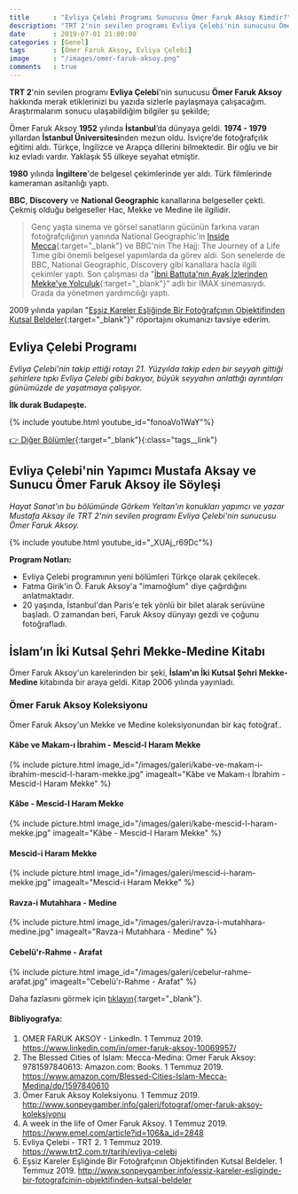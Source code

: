 ```yaml
---
title      : "Evliya Çelebi Programı Sunucusu Ömer Faruk Aksoy Kimdir?"
description: "TRT 2'nin sevilen programı Evliya Çelebi'nin sunucusu Ömer Faruk Aksoy hakkında merak etiklerinizi bu yazıda sizlerle paylaşmaya çalışacağım."
date       : 2019-07-01 21:00:00
categories : [Genel]
tags       : [Ömer Faruk Aksoy, Evliya Çelebi]
image      : "/images/omer-faruk-aksoy.png"
comments   : true
---
```


**TRT 2**'nin sevilen programı **Evliya Çelebi**'nin sunucusu **Ömer Faruk Aksoy** hakkında merak etiklerinizi bu yazıda sizlerle paylaşmaya çalışacağım. Araştırmalarım sonucu ulaşabildiğim bilgiler şu şekilde;
 
Ömer Faruk Aksoy **1952** yılında **İstanbul**’da dünyaya geldi. **1974 - 1979** yıllardan **İstanbul Üniversitesi**nden mezun oldu. İsviçre’de fotoğrafçılık eğitimi aldı. Türkçe, İngilizce ve Arapça dillerini bilmektedir. Bir oğlu ve bir kız evladı vardır. Yaklaşık 55 ülkeye seyahat etmiştir.

**1980** yılında **İngiltere**'de belgesel çekimlerinde yer aldı. Türk filmlerinde kameraman asitanlığı yaptı. 

**BBC**, **Discovery** ve **National Geographic** kanallarına belgeseller çekti. Çekmiş olduğu belgeseller Hac, Mekke ve Medine ile ilgilidir. 

> Genç yaşta sinema ve görsel sanatların gücünün farkına varan fotoğrafçılığının yanında National Geographic'in [Inside Mecca](https://www.imdb.com/title/tt0427389/){:target="_blank"} ve BBC'nin The Hajj: The Journey of a Life Time gibi önemli belgesel yapımlarda da görev aldı. Son senelerde de BBC, National Geographic, Discovery gibi kanallara hacla ilgili çekimler yaptı. Son çalışması da "[İbni Battuta'nın Ayak İzlerinden Mekke'ye Yolculuk](https://www.imdb.com/title/tt1235836/){:target="_blank"}" adlı bir IMAX sinemasıydı. Orada da yönetmen yardımcılığı yaptı.

2009 yılında yapılan "[Eşsiz Kareler Eşliğinde Bir Fotoğrafçının Objektifinden Kutsal Beldeler](http://www.sonpeygamber.info/essiz-kareler-esliginde-bir-fotografcinin-objektifinden-kutsal-beldeler){:target="_blank"}" röportajını okumanızı tavsiye ederim.

## Evliya Çelebi Programı

*Evliya Çelebi'nin takip ettiği rotayı 21. Yüzyılda takip eden bir seyyah gittiği şehirlere tıpkı Evliya Çelebi gibi bakıyor, büyük seyyahın anlattığı ayrıntıları günümüzde de yaşatmaya çalışıyor.*

**İlk durak Budapeşte.**

{% include youtube.html youtube_id="fonoaVo1WaY"%}

[👉 Diğer Bölümler](https://www.youtube.com/playlist?list=PL0gMcF5aNgrMkPRUUUYiSCiCVTngxoBo3){:target="_blank"}{:class="tags__link"}

## Evliya Çelebi'nin Yapımcı Mustafa Aksay ve Sunucu Ömer Faruk Aksoy ile Söyleşi

*Hayat Sanat'ın bu bölümünde Görkem Yeltan'ın konukları yapımcı ve yazar Mustafa Aksay ile TRT 2'nin sevilen programı Evliya Çelebi'nin sunucusu Ömer Faruk Aksoy.*

{% include youtube.html youtube_id="_XUAj_r69Dc"%}

**Program Notları:**

- Evliya Çelebi programının yeni bölümleri Türkçe olarak çekilecek.
- Fatma Girik'in Ö. Faruk Aksoy'a "imamoğlum" diye çağırdığını anlatmaktadır.
- 20 yaşında, İstanbul'dan Paris'e tek yönlü bir bilet alarak serüvüne başladı. O zamandan beri, Faruk Aksoy dünyayı gezdi ve çoğunu fotoğrafladı.

## İslam’ın İki Kutsal Şehri Mekke-Medine Kitabı

Ömer Faruk Aksoy'un karelerinden bir şeki, **İslam'ın İki Kutsal Şehri Mekke-Medine** kitabında bir araya geldi. Kitap 2006 yılında yayınladı. 

### Ömer Faruk Aksoy Koleksiyonu

Ömer Faruk Aksoy'un Mekke ve Medine koleksiyonundan bir kaç fotoğraf.. 

#### Kâbe ve Makam-ı İbrahim - Mescid-l Haram Mekke
{% include picture.html image_id="/images/galeri/kabe-ve-makam-i-ibrahim-mescid-l-haram-mekke.jpg" imagealt="Kâbe ve Makam-ı İbrahim - Mescid-l Haram Mekke" %}

#### Kâbe - Mescid-l Haram Mekke
{% include picture.html image_id="/images/galeri/kabe-mescid-l-haram-mekke.jpg" imagealt="Kâbe - Mescid-l Haram Mekke" %}

#### Mescid-i Haram Mekke
{% include picture.html image_id="/images/galeri/mescid-i-haram-mekke.jpg" imagealt="Mescid-i Haram Mekke" %}

#### Ravza-i Mutahhara - Medine
{% include picture.html image_id="/images/galeri/ravza-i-mutahhara-medine.jpg" imagealt="Ravza-i Mutahhara - Medine" %}

#### Cebelü'r-Rahme - Arafat
{% include picture.html image_id="/images/galeri/cebelur-rahme-arafat.jpg" imagealt="Cebelü'r-Rahme - Arafat" %}

Daha fazlasını görmek için [tıklayın](http://www.sonpeygamber.info/galeri/fotograf/omer-faruk-aksoy-koleksiyonu){:target="_blank"}. 

#### Bibliyografya: 

1. OMER FARUK AKSOY - LinkedIn. 1 Temmuz 2019. https://www.linkedin.com/in/omer-faruk-aksoy-10069957/
2. The Blessed Cities of Islam: Mecca-Medina: Omer Faruk Aksoy: 9781597840613: Amazon.com: Books. 1 Temmuz 2019. https://www.amazon.com/Blessed-Cities-Islam-Mecca-Medina/dp/1597840610
3. Ömer Faruk Aksoy Koleksiyonu. 1 Temmuz 2019. http://www.sonpeygamber.info/galeri/fotograf/omer-faruk-aksoy-koleksiyonu
4. A week in the life of Omer Faruk Aksoy. 1 Temmuz 2019. https://www.emel.com/article?id=106&a_id=2848
5. Evliya Çelebi - TRT 2. 1 Temmuz 2019. https://www.trt2.com.tr/tarih/evliya-celebi
6. Eşsiz Kareler Eşliğinde Bir Fotoğrafçının Objektifinden Kutsal Beldeler. 1 Temmuz 2019. http://www.sonpeygamber.info/essiz-kareler-esliginde-bir-fotografcinin-objektifinden-kutsal-beldeler